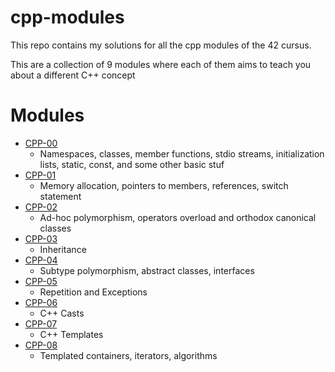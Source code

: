 # cpp-modules

This repo contains my solutions for all the cpp modules of the 42 cursus.

This are a collection of 9 modules where each of them aims to teach you about a different C++ concept

# Modules

- [CPP-00](https://github.com/diegosanchezstrange/cpp-modules/tree/master/cpp00)
  - Namespaces, classes, member functions, stdio streams,
initialization lists, static, const, and some other basic
stuf
- [CPP-01](https://github.com/diegosanchezstrange/cpp-modules/tree/master/cpp01)
  - Memory allocation, pointers to members,
references, switch statement
- [CPP-02](https://github.com/diegosanchezstrange/cpp-modules/tree/master/cpp02)
  - Ad-hoc polymorphism, operators overload and
orthodox canonical classes
- [CPP-03](https://github.com/diegosanchezstrange/cpp-modules/tree/master/cpp03)
  - Inheritance
- [CPP-04](https://github.com/diegosanchezstrange/cpp-modules/tree/master/cpp04)
  - Subtype polymorphism, abstract classes, interfaces
- [CPP-05](https://github.com/diegosanchezstrange/cpp-modules/tree/master/cpp05)
  - Repetition and Exceptions
- [CPP-06](https://github.com/diegosanchezstrange/cpp-modules/tree/master/cpp06)
  - C++ Casts
- [CPP-07](https://github.com/diegosanchezstrange/cpp-modules/tree/master/cpp07)
  - C++ Templates
- [CPP-08](https://github.com/diegosanchezstrange/cpp-modules/tree/master/cpp08)
  - Templated containers, iterators, algorithms
